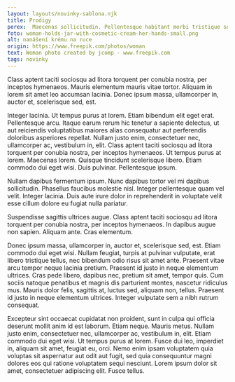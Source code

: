 ```yaml
---
layout: layouts/novinky-sablona.njk
title: Prodigy
perex:  Maecenas sollicitudin. Pellentesque habitant morbi tristique senectus et netus et malesuada fames ac turpis egestas. Duis sapien nunc, commodo et, interdum suscipit, sollicitudin et, dolor.
foto: woman-holds-jar-with-cosmetic-cream-her-hands-small.png
alt: nanášení krému na ruce
origin: https://www.freepik.com/photos/woman
text: Woman photo created by jcomp - www.freepik.com
tags: novinky
---
```


 Class aptent taciti sociosqu ad litora torquent per conubia nostra, per inceptos hymenaeos. Mauris elementum mauris vitae tortor. Aliquam in lorem sit amet leo accumsan lacinia. Donec ipsum massa, ullamcorper in, auctor et, scelerisque sed, est.

Integer lacinia. Ut tempus purus at lorem. Etiam bibendum elit eget erat. Pellentesque arcu. Itaque earum rerum hic tenetur a sapiente delectus, ut aut reiciendis voluptatibus maiores alias consequatur aut perferendis doloribus asperiores repellat. Nullam justo enim, consectetuer nec, ullamcorper ac, vestibulum in, elit. Class aptent taciti sociosqu ad litora torquent per conubia nostra, per inceptos hymenaeos. Ut tempus purus at lorem. Maecenas lorem. Quisque tincidunt scelerisque libero. Etiam commodo dui eget wisi. Duis pulvinar. Pellentesque ipsum.


Nullam dapibus fermentum ipsum. Nunc dapibus tortor vel mi dapibus sollicitudin. Phasellus faucibus molestie nisl. Integer pellentesque quam vel velit. Integer lacinia. Duis aute irure dolor in reprehenderit in voluptate velit esse cillum dolore eu fugiat nulla pariatur.

Suspendisse sagittis ultrices augue. Class aptent taciti sociosqu ad litora torquent per conubia nostra, per inceptos hymenaeos. In dapibus augue non sapien. Aliquam ante. Cras elementum.

Donec ipsum massa, ullamcorper in, auctor et, scelerisque sed, est. Etiam commodo dui eget wisi. Nullam feugiat, turpis at pulvinar vulputate, erat libero tristique tellus, nec bibendum odio risus sit amet ante. Praesent vitae arcu tempor neque lacinia pretium. Praesent id justo in neque elementum ultrices. Cras pede libero, dapibus nec, pretium sit amet, tempor quis. Cum sociis natoque penatibus et magnis dis parturient montes, nascetur ridiculus mus. Mauris dolor felis, sagittis at, luctus sed, aliquam non, tellus. Praesent id justo in neque elementum ultrices. Integer vulputate sem a nibh rutrum consequat.

Excepteur sint occaecat cupidatat non proident, sunt in culpa qui officia deserunt mollit anim id est laborum. Etiam neque. Mauris metus. Nullam justo enim, consectetuer nec, ullamcorper ac, vestibulum in, elit. Etiam commodo dui eget wisi. Ut tempus purus at lorem. Fusce dui leo, imperdiet in, aliquam sit amet, feugiat eu, orci. Nemo enim ipsam voluptatem quia voluptas sit aspernatur aut odit aut fugit, sed quia consequuntur magni dolores eos qui ratione voluptatem sequi nesciunt. Lorem ipsum dolor sit amet, consectetuer adipiscing elit. Fusce tellus.
